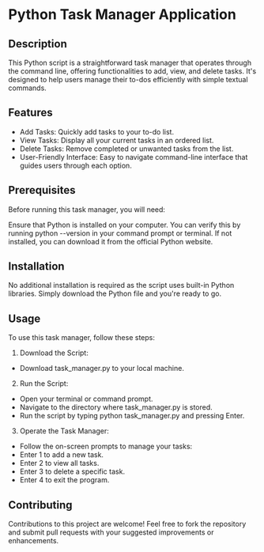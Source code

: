 # Python Task Manager Application
## Description
This Python script is a straightforward task manager that operates through the command line, offering functionalities to add, view, and delete tasks. It's designed to help users manage their to-dos efficiently with simple textual commands.

## Features
- Add Tasks: Quickly add tasks to your to-do list.
- View Tasks: Display all your current tasks in an ordered list.
- Delete Tasks: Remove completed or unwanted tasks from the list.
- User-Friendly Interface: Easy to navigate command-line interface that guides users through each option.
## Prerequisites
Before running this task manager, you will need:

Ensure that Python is installed on your computer. You can verify this by running python --version in your command prompt or terminal. If not installed, you can download it from the official Python website.
## Installation
No additional installation is required as the script uses built-in Python libraries. Simply download the Python file and you're ready to go.

## Usage
To use this task manager, follow these steps:

1. Download the Script:
- Download task_manager.py to your local machine.
2. Run the Script:
- Open your terminal or command prompt.
- Navigate to the directory where task_manager.py is stored.
- Run the script by typing python task_manager.py and pressing Enter.
3. Operate the Task Manager:
- Follow the on-screen prompts to manage your tasks:
-  Enter 1 to add a new task.
-  Enter 2 to view all tasks.
-  Enter 3 to delete a specific task.
-  Enter 4 to exit the program.
## Contributing
Contributions to this project are welcome! Feel free to fork the repository and submit pull requests with your suggested improvements or enhancements.
